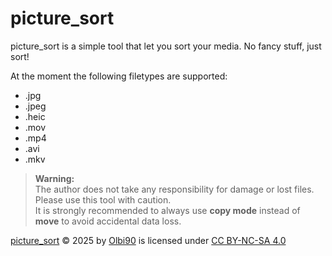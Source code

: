 # picture_sort
picture_sort is a simple tool that let you sort your media. No fancy stuff, just sort!

At the moment the following filetypes are supported:
- .jpg
- .jpeg
- .heic
- .mov
- .mp4
- .avi
- .mkv

> **Warning:**  
> The author does not take any responsibility for damage or lost files. Please use this tool with caution.  
> It is strongly recommended to always use **copy mode** instead of **move** to avoid accidental data loss.

<a href="https://github.com/Olbi90/picture_sort">picture_sort</a> © 2025 by <a href="https://github.com/Olbi90">Olbi90</a> is licensed under <a href="https://creativecommons.org/licenses/by-nc-sa/4.0/">CC BY-NC-SA 4.0</a><img src="https://mirrors.creativecommons.org/presskit/icons/cc.svg" alt="" style="max-width: 1em;max-height:1em;margin-left: .2em;"><img src="https://mirrors.creativecommons.org/presskit/icons/by.svg" alt="" style="max-width: 1em;max-height:1em;margin-left: .2em;"><img src="https://mirrors.creativecommons.org/presskit/icons/nc.svg" alt="" style="max-width: 1em;max-height:1em;margin-left: .2em;"><img src="https://mirrors.creativecommons.org/presskit/icons/sa.svg" alt="" style="max-width: 1em;max-height:1em;margin-left: .2em;">